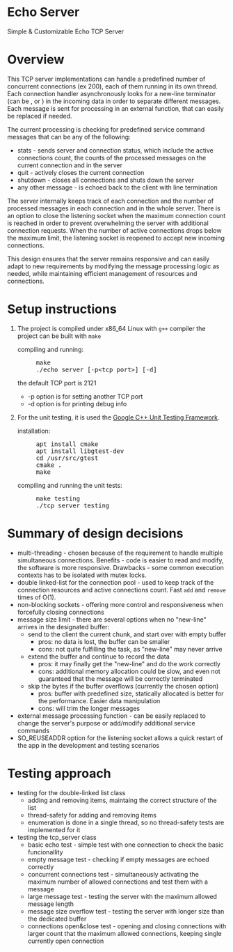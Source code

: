 # Echo Server
Simple & Customizable Echo TCP Server

# Overview
This TCP server implementations can handle a predefined number of concurrent connections (ex 200), each of them running in its own thread. Each connection handler asynchronously looks for a new-line terminator (can be <CR>, <LF> or <CR><LF>) in the incoming data in order to separate different messages.
Each message is sent for processing in an external function, that can easily be replaced if needed.

The current processing is checking for predefined service command messages that can be any of the following:
- stats - sends server and connection status, which include the active connections count, the counts of the processed messages on the current connection and in the server
- quit - actively closes the current connection
- shutdown - closes all connections and shuts down the server
- any other message - is echoed back to the client with line termination <LF>

The server internally keeps track of each connection and the number of processed messages in each connection and in the whole server.
There is an option to close the listening socket when the maximum connection count is reached in order to prevent overwhelming the server with additional connection requests. When the number of active connections drops below the maximum limit, the listening socket is reopened to accept new incoming connections.

This design ensures that the server remains responsive and can easily adapt to new requirements by modifying the message processing logic as needed, while maintaining efficient management of resources and connections.

# Setup instructions

1. The project is compiled under x86_64 Linux with `g++` compiler
    the project can be built with `make`

    compiling and running:
    <pre>
        make
        ./echo_server [-p&lt;tcp_port&gt;] [-d]</pre>

    the default TCP port is 2121
    - -p option is for setting another TCP port
    - -d option is for printing debug info

2. For the unit testing, it is used the [Google C++ Unit Testing Framework](https://google.github.io/googletest/).

    installation:
    <pre>
        apt install cmake
        apt install libgtest-dev
        cd /usr/src/gtest
        cmake .
        make</pre>

    compiling and running the unit tests:
    <pre>
        make testing
        ./tcp_server_testing</pre>

# Summary of design decisions

- multi-threading - chosen because of the requirement to handle multiple simultaneous connections. Benefits - code is easier to read and modify, the software is more responsive. Drawbacks - some common execution contexts has to be isolated with mutex locks.
- double linked-list for the connection pool - used to keep track of the connection resources and active connections count. Fast `add` and `remove` times of O(1).
- non-blocking sockets - offering more control and responsiveness when forcefully closing connections
- message size limit - there are several options when no "new-line" arrives in the designated buffer:
    - send to the client the current chunk, and start over with empty buffer
        - pros: no data is lost, the buffer can be smaller
        - cons: not quite fulfilling the task, as "new-line" may never arrive
    - extend the buffer and continue to record the data
        - pros: it may finally get the "new-line" and do the work correctly
        - cons: additional memory allocation could be slow, and even not guaranteed that the message will be correctly terminated
    - skip the bytes if the buffer overflows (currently the chosen option)
        - pros: buffer with predefined size, statically allocated is better for the performance. Easier data manipulation
        - cons: will trim the longer messages
- external message processing function - can be easily replaced to change the server's purpose or add/modify additional service commands
- SO_REUSEADDR option for the listening socket allows a quick restart of the app in the development and testing scenarios


# Testing approach

- testing for the double-linked list class
    - adding and removing items, maintaing the correct structure of the list
    - thread-safety for adding and removing items
    - enumeration is done in a single thread, so no thread-safety tests are implemented for it
- testing the tcp_server class
    - basic echo test - simple test with one connection to check the basic funcionallity
    - empty message test - checking if empty messages are echoed correctly
    - concurrent connections test - simultaneously activating the maximum number of allowed connections and test them with a message
    - large message test - testing the server with the maximum allowed message length
    - message size overflow test - testing the server with longer size than the dedicated buffer
    - connections open&close test - opening and closing connections with larger count that the maximum allowed connections, keeping single currently open connection

